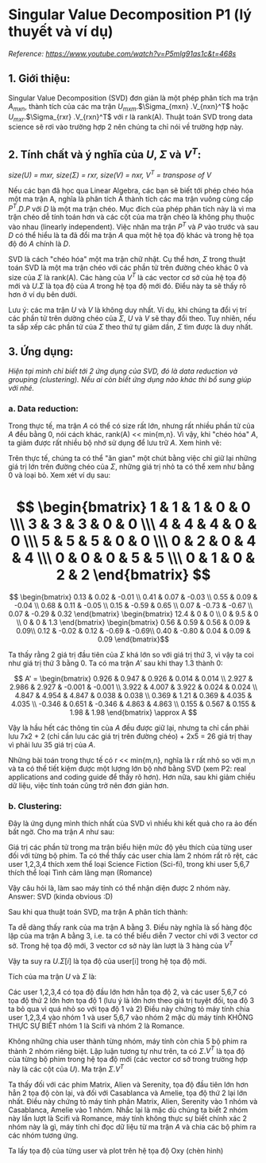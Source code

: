 <vue-mathjax></vue-mathjax>

# Singular Value Decomposition P1 <span class="tex2jax_ignore">(</span>lý thuyết và ví dụ<span class="tex2jax_ignore">)</span>

*Reference: https://www.youtube.com/watch?v=P5mlg91as1c&t=468s*

## 1. Giới thiệu:

Singular Value Decomposition <span class="tex2jax_ignore">(</span>SVD<span class="tex2jax_ignore">)</span> đơn giản là một phép phân tích ma trận $A_{mxn}$, thành tích của các ma trận $U_{mxm}$.$\Sigma_{mxn}
$.$V_{nxn}^T$ hoặc $U_{mxr}$.$\Sigma_{rxr}
$.$V_{rxn}^T$ với r là rank<span class="tex2jax_ignore">(</span>A<span class="tex2jax_ignore">)</span>. Thuật toán SVD trong data science sẽ rơi vào trường hợp 2 nên chúng ta chỉ nói về trường hợp này. 

## 2. Tính chất và ý nghĩa của $U$, $\Sigma$ và $V^T$:

*size<span class="tex2jax_ignore">(</span>U<span class="tex2jax_ignore">)</span> = mxr, size<span class="tex2jax_ignore">(</span>$\Sigma$<span class="tex2jax_ignore">)</span> = rxr, size<span class="tex2jax_ignore">(</span>V<span class="tex2jax_ignore">)</span> = nxr, $V^T$ = transpose of V*

Nếu các bạn đã học qua Linear Algebra, các bạn sẽ biết tới phép chéo hóa một ma trận A, nghĩa là phân tích A thành tích các ma trận vuông cùng cấp $P^T$.$D$.$P$ với $D$ là một ma trận chéo. Mục đích của phép phân tích này là vì ma trận chéo dễ tính toán hơn và các cột của ma trận chéo là không phụ thuộc vào nhau <span class="tex2jax_ignore">(</span>linearly independent<span class="tex2jax_ignore">)</span>. Việc nhân ma trận $P^T$ và $P$ vào trước và sau $D$ có thể hiểu là ta đã đổi ma trận $A$ qua một hệ tọa độ khác và trong hệ tọa độ đó $A$ chính là $D$.


SVD là cách "chéo hóa" một ma trận chữ nhật. Cụ thể hơn, $\Sigma$ trong thuật toán SVD là một ma trận chéo với các phần tử trên đường chéo khác 0 và size của $\Sigma$ là rank<span class="tex2jax_ignore">(</span>A<span class="tex2jax_ignore">)</span>.  Các hàng của $V^T$ là các vector cơ sở của hệ tọa độ mới và $U$.$\Sigma$ là tọa độ của $A$ trong hệ tọa độ mới đó. Điểu này ta sẽ thấy rõ hơn ở ví dụ bên dưới.

Lưu ý: các ma trận $U$ và $V$ là không duy nhất. Ví dụ, khi chúng ta đổi vị trí các phần tử trên dường chéo của $\Sigma$, $U$ và $V$ sẽ thay đổi theo. Tuy nhiên, nếu ta sắp xếp các phần tử của $\Sigma$ theo thứ tự giảm dần, $\Sigma$ tìm được là duy nhất.

## 3. Ứng dụng: 

*Hiện tại mình chỉ biết tới 2 ứng dụng của SVD, đó là data reduction và grouping <span class="tex2jax_ignore">(</span>clustering<span class="tex2jax_ignore">)</span>. Nếu ai còn biết ứng dụng nào khác thì bổ sung giúp với nhé.*

### a. Data reduction:

Trong thực tế, ma trận $A$ có thể có size rất lớn, nhưng rất nhiều phần tử của $A$ đều bằng 0, nói cách khác, rank<span class="tex2jax_ignore">(</span>A<span class="tex2jax_ignore">)</span> << min{m,n}. Vì vậy, khi "chéo hóa" $A$, ta giảm được rất nhiều bộ nhớ sử dụng để lưu trữ $A$. Xem hình vẽ:

Trên thực tế, chúng ta có thể "ăn gian" một chút bằng việc chỉ giữ lại những giá trị lớn trên đường chéo của $\Sigma$, những giá trị nhỏ ta có thể xem như bằng 0 và loại bỏ. Xem xét ví dụ sau:

$$
\begin{bmatrix}  
1 & 1 & 1 & 0 & 0 \\\
3 & 3 & 3 & 0 & 0 \\\
4 & 4 & 4 & 0 & 0 \\\
5 & 5 & 5 & 0 & 0 \\\
0 & 2 & 0 & 4 & 4 \\\
0 & 0 & 0 & 5 & 5 \\\
0 & 1 & 0 & 2 & 2 
\end{bmatrix}
$$
 =
$$
\begin{bmatrix}  
0.13 & 0.02 & -0.01 \\
0.41 & 0.07 & -0.03 \\
0.55 & 0.09 & -0.04 \\
0.68 & 0.11 & -0.05 \\ 
0.15 & -0.59 & 0.65 \\
0.07 & -0.73 & -0.67 \\ 
0.07 & -0.29 & 0.32 
\end{bmatrix} 
\begin{bmatrix}
12.4 & 0 & 0 \\
0 & 9.5 & 0 \\
0 & 0 & 1.3 
\end{bmatrix}
\begin{bmatrix}  
0.56 & 0.59 & 0.56 & 0.09 & 0.09\\
0.12 & -0.02 & 0.12 & -0.69 & -0.69\\
0.40 & -0.80 & 0.04 & 0.09 & 0.09
\end{bmatrix}$$

Ta thấy rằng 2 giá trị đầu tiên của $\Sigma$ khá lớn so với giá trị thứ 3, vì vậy ta coi như giá trị thứ 3 bằng 0. Ta có ma trận $A'$ sau khi thay 1.3 thành 0:

$$ A' = \begin{bmatrix}
0.926 & 0.947 & 0.926 & 0.014 & 0.014 \\  
2.927 & 2.986 & 2.927 & -0.001 & -0.001 \\ 
3.922 & 4.007 & 3.922 & 0.024 & 0.024 \\ 
4.847 & 4.954 & 4.847 & 0.038 & 0.038 \\ 
0.369 & 1.21 & 0.369 & 4.035 & 4.035 \\ 
-0.346 & 0.651 & -0.346 & 4.863 & 4.863 \\ 
0.155 & 0.567 & 0.155 & 1.98 & 1.98 
\end{bmatrix} \approx A
$$

Vậy là hầu hết các thông tin của $A$ đều được giữ lại, nhưng ta chỉ cần phải lưu 7x2 + 2  <span class="tex2jax_ignore">(</span>chỉ cần lưu các giá trị trên đường chéo<span class="tex2jax_ignore">)</span> + 2x5 = 26 giá trị thay vì phải lưu 35 giá trị của $A$.

Những bài toán trong thực tế có r << min{m,n}, nghĩa là r rất nhỏ so với m,n và ta có thể tiết kiệm được một lượng lớn bộ nhớ bằng SVD  <span class="tex2jax_ignore">(</span>xem P2: real applications and coding guide để thấy rõ hơn<span class="tex2jax_ignore">)</span>. Hơn nữa, sau khi giảm chiều dữ liệu, việc tính toán cũng trở nên đơn giản hơn.

### b. Clustering:

Đây là ứng dụng mình thích nhất của SVD vì nhiều khi kết quả cho ra ảo đến bất ngờ. Cho ma trận $A$ như sau:

Giá trị các phần tử trong ma trận biểu hiện mức độ yêu thích của từng user đối với từng bộ phim. Ta có thể thấy các user chia làm 2 nhóm rất rõ rệt, các user 1,2,3,4 thích xem thể loại Science Fiction <span class="tex2jax_ignore">(</span>Sci-fi<span class="tex2jax_ignore">)</span>, trong khi user 5,6,7 thích thể loại Tình cảm lãng mạn <span class="tex2jax_ignore">(</span>Romance<span class="tex2jax_ignore">)</span>

Vậy câu hỏi là, làm sao máy tính có thể nhận diện được 2 nhóm này. Answer: SVD <span class="tex2jax_ignore">(</span>kinda obvious :D<span class="tex2jax_ignore">)</span>

Sau khi qua thuật toán SVD, ma trận A phân tích thành:

Ta dễ dàng thấy rank của ma trận A bằng 3. Điều này nghĩa là số hàng độc lập của ma trận A bằng 3, i.e. ta có thể biểu diễn 7 vector chỉ với 3 vector cơ sở. Trong hệ tọa độ mới, 3 vector cơ sở này làn lượt là 3 hàng của $V^T$

Vậy ta suy ra $U$.$\Sigma[i]$ là tọa độ của user[i] trong hệ tọa độ mới.

Tích của ma trận $U$ và $\Sigma$ là:

Các user 1,2,3,4 có tọa độ đầu lớn hơn hẳn tọa độ 2, và các user 5,6,7 có tọa độ thứ 2 lớn hơn tọa độ 1 <span class="tex2jax_ignore">(</span>lưu ý là lớn hơn theo giá trị tuyệt đối, tọa độ 3 ta bỏ qua vì quá nhỏ so với tọa độ 1 và 2<span class="tex2jax_ignore">)</span> Điều này chứng tỏ máy tính chia user 1,2,3,4 vào nhóm 1 và user 5,6,7 vào nhóm 2 mặc dù máy tính KHÔNG THỰC SỰ BIẾT nhóm 1 là Scifi và nhóm 2 là Romance.

Không những chia user thành từng nhóm, máy tính còn chia 5 bộ phim ra thành 2 nhóm riêng biệt. Lập luận tương tự như trên, ta có $\Sigma$.$V^T$ là tọa độ của từng bộ phim trong hệ tọa độ mới <span class="tex2jax_ignore">(</span>các vector cơ sở trong trường hợp này là các cột của $U$<span class="tex2jax_ignore">)</span>. Ma trận  $\Sigma$.$V^T$ 

Ta thấy đối với các phim Matrix, Alien và Serenity, tọa độ đầu tiên lớn hơn hẳn 2 tọa độ còn lại, và đối với Casablanca và Amelie, tọa độ thứ 2 lại lớn nhất. Điều này chứng tỏ máy tính phân Matrix, Alien, Serenity vào 1 nhóm và Casablanca, Amelie vào 1 nhóm. Nhắc lại là mặc dù chúng ta biết 2 nhóm này lần lượt là Scifi và Romance, máy tính không thực sự biết chính xác 2 nhóm này là gì, máy tính chỉ đọc dữ liệu từ ma trận $A$ và chia các bộ phim ra các nhóm tương ứng.

Ta lấy tọa độ của từng user và plot trên hệ tọa độ Oxy
(chèn hình)


<br/>
<br/>

